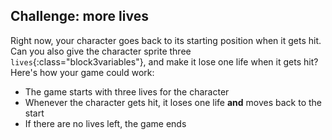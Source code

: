 ## Challenge: more lives

Right now, your character goes back to its starting position when it gets hit. Can you also give the character sprite three `lives`{:class="block3variables"}, and make it lose one life when it gets hit? Here's how your game could work:

+ The game starts with three lives for the character
+ Whenever the character gets hit, it loses one life **and** moves back to the start
+ If there are no lives left, the game ends